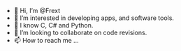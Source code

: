 - 👋 Hi, I’m @Frext
- 👀 I’m interested in developing apps, and software tools.
- 🌱 I know C, C# and Python.
- 💞️ I’m looking to collaborate on code revisions.
- 📫 How to reach me ...

<!---
Frext/Frext is a ✨ special ✨ repository because its `README.md` (this file) appears on your GitHub profile.
You can click the Preview link to take a look at your changes.
--->

